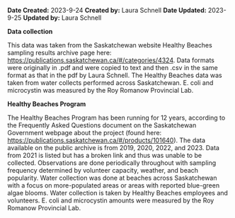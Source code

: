 **Date Created:** 2023-9-24
**Created by:** Laura Schnell
**Date Updated:** 2023-9-25
**Updated by:** Laura Schnell

**Data collection** 

This data was taken from the Saskatchewan website Healthy Beaches sampling results archive page here: https://publications.saskatchewan.ca/#/categories/4324. Data formats were originally in .pdf and were copied to text and then .csv in the same format as that in the pdf by Laura Schnell. The Healthy Beaches data was taken from water collects performed across Saskatchewan. E. coli and microcystin was measured by the Roy Romanow Provincial Lab. 

**Healthy Beaches Program**

The Healthy Beaches Program has been running for 12 years, according to the Frequently Asked Questions document on the Saskatchewan Government webpage about the project (found here: https://publications.saskatchewan.ca/#/products/101640). The data available on the public archive is from 2019, 2020, 2022, and 2023. Data from 2021 is listed but has a broken link and thus was unable to be collected. Observations are done periodically throughout with sampling frequency determined by volunteer capacity, weather, and beach popularity. Water collection was done at beaches across Saskatchewan with a focus on more-populated areas or areas with reported blue-green algae blooms. Water collection is taken by Healthy Beaches employees and volunteers. E. coli and microcystin amounts were measured by the Roy Romanow Provincial Lab. 
